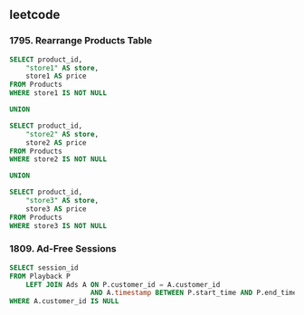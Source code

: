 ## leetcode 
### 1795. Rearrange Products Table
```sql
SELECT product_id,
    "store1" AS store,
    store1 AS price
FROM Products 
WHERE store1 IS NOT NULL

UNION 

SELECT product_id,
    "store2" AS store,
    store2 AS price 
FROM Products 
WHERE store2 IS NOT NULL

UNION 

SELECT product_id,
    "store3" AS store,
    store3 AS price
FROM Products 
WHERE store3 IS NOT NULL
```

### 1809. Ad-Free Sessions
```sql
SELECT session_id 
FROM Playback P
    LEFT JOIN Ads A ON P.customer_id = A.customer_id
                    AND A.timestamp BETWEEN P.start_time AND P.end_time 
WHERE A.customer_id IS NULL 
```
